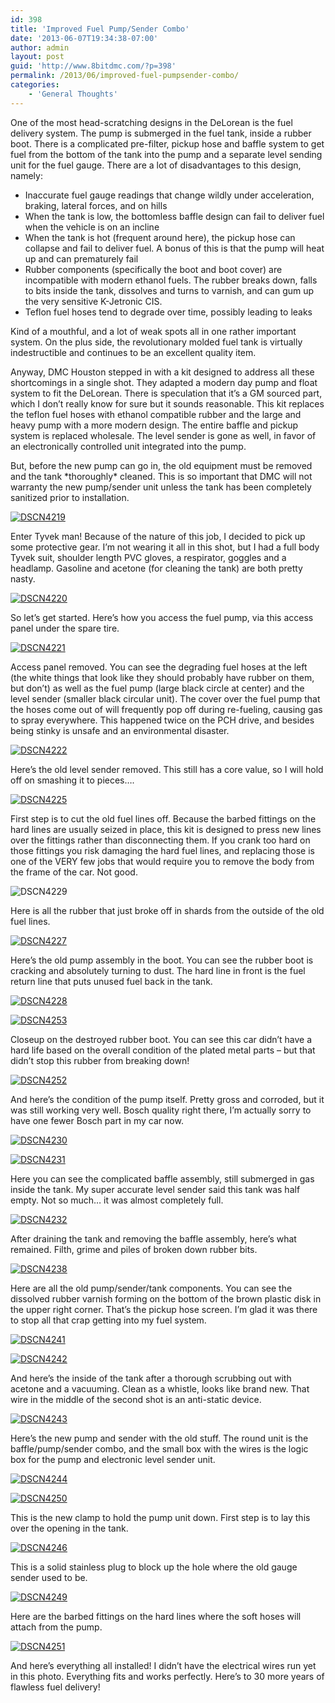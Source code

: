 ```yaml
---
id: 398
title: 'Improved Fuel Pump/Sender Combo'
date: '2013-06-07T19:34:38-07:00'
author: admin
layout: post
guid: 'http://www.8bitdmc.com/?p=398'
permalink: /2013/06/improved-fuel-pumpsender-combo/
categories:
    - 'General Thoughts'
---
```


One of the most head-scratching designs in the DeLorean is the fuel delivery system. The pump is submerged in the fuel tank, inside a rubber boot. There is a complicated pre-filter, pickup hose and baffle system to get fuel from the bottom of the tank into the pump and a separate level sending unit for the fuel gauge. There are a lot of disadvantages to this design, namely:

- Inaccurate fuel gauge readings that change wildly under acceleration, braking, lateral forces, and on hills
- When the tank is low, the bottomless baffle design can fail to deliver fuel when the vehicle is on an incline
- When the tank is hot (frequent around here), the pickup hose can collapse and fail to deliver fuel. A bonus of this is that the pump will heat up and can prematurely fail
- Rubber components (specifically the boot and boot cover) are incompatible with modern ethanol fuels. The rubber breaks down, falls to bits inside the tank, dissolves and turns to varnish, and can gum up the very sensitive K-Jetronic CIS.
- Teflon fuel hoses tend to degrade over time, possibly leading to leaks

Kind of a mouthful, and a lot of weak spots all in one rather important system. On the plus side, the revolutionary molded fuel tank is virtually indestructible and continues to be an excellent quality item.

Anyway, DMC Houston stepped in with a kit designed to address all these shortcomings in a single shot. They adapted a modern day pump and float system to fit the DeLorean. There is speculation that it’s a GM sourced part, which I don’t really know for sure but it sounds reasonable. This kit replaces the teflon fuel hoses with ethanol compatible rubber and the large and heavy pump with a more modern design. The entire baffle and pickup system is replaced wholesale. The level sender is gone as well, in favor of an electronically controlled unit integrated into the pump.

But, before the new pump can go in, the old equipment must be removed and the tank \*thoroughly\* cleaned. This is so important that DMC will not warranty the new pump/sender unit unless the tank has been completely sanitized prior to installation.

[![DSCN4219](../../../assets/images2013/06/DSCN4219-224x300.jpg)](../../../assets/images2013/06/DSCN4219.jpg)

Enter Tyvek man! Because of the nature of this job, I decided to pick up some protective gear. I’m not wearing it all in this shot, but I had a full body Tyvek suit, shoulder length PVC gloves, a respirator, goggles and a headlamp. Gasoline and acetone (for cleaning the tank) are both pretty nasty.

[![DSCN4220](../../../assets/images2013/06/DSCN4220-300x224.jpg)](../../../assets/images2013/06/DSCN4220.jpg)

So let’s get started. Here’s how you access the fuel pump, via this access panel under the spare tire.

[![DSCN4221](../../../assets/images2013/06/DSCN4221-300x224.jpg)](../../../assets/images2013/06/DSCN4221.jpg)

Access panel removed. You can see the degrading fuel hoses at the left (the white things that look like they should probably have rubber on them, but don’t) as well as the fuel pump (large black circle at center) and the level sender (smaller black circular unit). The cover over the fuel pump that the hoses come out of will frequently pop off during re-fueling, causing gas to spray everywhere. This happened twice on the PCH drive, and besides being stinky is unsafe and an environmental disaster.

[![DSCN4222](../../../assets/images2013/06/DSCN4222-300x224.jpg)](../../../assets/images2013/06/DSCN4222.jpg)

Here’s the old level sender removed. This still has a core value, so I will hold off on smashing it to pieces….

[![DSCN4225](../../../assets/images2013/06/DSCN4225-300x224.jpg)](../../../assets/images2013/06/DSCN4225.jpg)

First step is to cut the old fuel lines off. Because the barbed fittings on the hard lines are usually seized in place, this kit is designed to press new lines over the fittings rather than disconnecting them. If you crank too hard on those fittings you risk damaging the hard fuel lines, and replacing those is one of the VERY few jobs that would require you to remove the body from the frame of the car. Not good.

![DSCN4229](../../../assets/images2013/06/DSCN4229-300x224.jpg)

Here is all the rubber that just broke off in shards from the outside of the old fuel lines.

[![DSCN4227](../../../assets/images2013/06/DSCN4227-224x300.jpg)](../../../assets/images2013/06/DSCN4227.jpg)

Here’s the old pump assembly in the boot. You can see the rubber boot is cracking and absolutely turning to dust. The hard line in front is the fuel return line that puts unused fuel back in the tank.

[![DSCN4228](../../../assets/images2013/06/DSCN4228-300x224.jpg)](../../../assets/images2013/06/DSCN4228.jpg)

[![DSCN4253](../../../assets/images2013/06/DSCN4253-300x224.jpg)](../../../assets/images2013/06/DSCN4253.jpg)

Closeup on the destroyed rubber boot. You can see this car didn’t have a hard life based on the overall condition of the plated metal parts – but that didn’t stop this rubber from breaking down!

[![DSCN4252](../../../assets/images2013/06/DSCN4252-224x300.jpg)](../../../assets/images2013/06/DSCN4252.jpg)

And here’s the condition of the pump itself. Pretty gross and corroded, but it was still working very well. Bosch quality right there, I’m actually sorry to have one fewer Bosch part in my car now.

[![DSCN4230](../../../assets/images2013/06/DSCN4230-300x224.jpg)](../../../assets/images2013/06/DSCN4230.jpg)

[![DSCN4231](../../../assets/images2013/06/DSCN4231-300x224.jpg)](../../../assets/images2013/06/DSCN4231.jpg)

Here you can see the complicated baffle assembly, still submerged in gas inside the tank. My super accurate level sender said this tank was half empty. Not so much… it was almost completely full.

[![DSCN4232](../../../assets/images2013/06/DSCN4232-300x224.jpg)](../../../assets/images2013/06/DSCN4232.jpg)

After draining the tank and removing the baffle assembly, here’s what remained. Filth, grime and piles of broken down rubber bits.

[![DSCN4238](../../../assets/images2013/06/DSCN4238-300x224.jpg)](../../../assets/images2013/06/DSCN4238.jpg)

Here are all the old pump/sender/tank components. You can see the dissolved rubber varnish forming on the bottom of the brown plastic disk in the upper right corner. That’s the pickup hose screen. I’m glad it was there to stop all that crap getting into my fuel system.

[![DSCN4241](../../../assets/images2013/06/DSCN4241-300x224.jpg)](../../../assets/images2013/06/DSCN4241.jpg)

[![DSCN4242](../../../assets/images2013/06/DSCN4242-300x224.jpg)](../../../assets/images2013/06/DSCN4242.jpg)

And here’s the inside of the tank after a thorough scrubbing out with acetone and a vacuuming. Clean as a whistle, looks like brand new. That wire in the middle of the second shot is an anti-static device.

[![DSCN4243](../../../assets/images2013/06/DSCN4243-300x224.jpg)](../../../assets/images2013/06/DSCN4243.jpg)

Here’s the new pump and sender with the old stuff. The round unit is the baffle/pump/sender combo, and the small box with the wires is the logic box for the pump and electronic level sender unit.

[![DSCN4244](../../../assets/images2013/06/DSCN4244-300x224.jpg)](../../../assets/images2013/06/DSCN4244.jpg)

[![DSCN4250](../../../assets/images2013/06/DSCN4250-300x224.jpg)](../../../assets/images2013/06/DSCN4250.jpg)

This is the new clamp to hold the pump unit down. First step is to lay this over the opening in the tank.

[![DSCN4246](../../../assets/images2013/06/DSCN4246-300x224.jpg)](../../../assets/images2013/06/DSCN4246.jpg)

This is a solid stainless plug to block up the hole where the old gauge sender used to be.

[![DSCN4249](../../../assets/images2013/06/DSCN4249-300x224.jpg)](../../../assets/images2013/06/DSCN4249.jpg)

Here are the barbed fittings on the hard lines where the soft hoses will attach from the pump.

[![DSCN4251](../../../assets/images2013/06/DSCN4251-300x224.jpg)](../../../assets/images2013/06/DSCN4251.jpg)

And here’s everything all installed! I didn’t have the electrical wires run yet in this photo. Everything fits and works perfectly. Here’s to 30 more years of flawless fuel delivery!